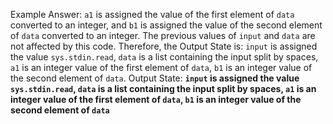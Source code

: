 Example Answer:
`a1` is assigned the value of the first element of `data` converted to an integer, and `b1` is assigned the value of the second element of `data` converted to an integer. The previous values of `input` and `data` are not affected by this code. Therefore, the Output State is: `input` is assigned the value `sys.stdin.read`, `data` is a list containing the input split by spaces, `a1` is an integer value of the first element of `data`, `b1` is an integer value of the second element of `data`.
Output State: **`input` is assigned the value `sys.stdin.read`, `data` is a list containing the input split by spaces, `a1` is an integer value of the first element of `data`, `b1` is an integer value of the second element of `data`**